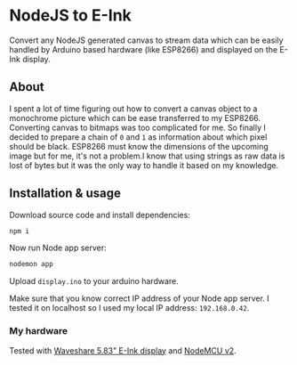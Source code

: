 # NodeJS to E-Ink
Convert any NodeJS generated canvas to stream data which can be easily handled by Arduino based hardware (like ESP8266) and displayed on the E-Ink display.

## About

I spent a lot of time figuring out how to convert a canvas object to a monochrome picture which can be ease transferred to my ESP8266. Converting canvas to bitmaps was too complicated for me. So finally I decided to prepare a chain of `0` and `1` as information about which pixel should be black. ESP8266 must know the dimensions of the upcoming image but for me, it's not a problem.I know that using strings as raw data is lost of bytes but it was the only way to handle it based on my knowledge. 

## Installation & usage

Download source code and install dependencies:

```bash
npm i
```

Now run Node app server:

```bash
nodemon app
```

Upload `display.ino` to your arduino hardware.

Make sure that you know correct IP address of your Node app server. I tested it on localhost so I used my local IP address: `192.168.0.42`.

### My hardware
Tested with [Waveshare 5.83" E-Ink display](https://www.waveshare.com/wiki/5.83inch_e-Paper_HAT) and [NodeMCU v2](https://www.seeedstudio.com/NodeMCU-v2-Lua-based-ESP8266-development-kit.html).
